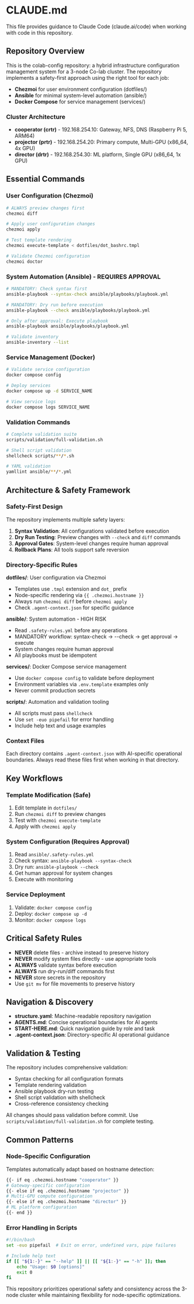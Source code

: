 # CLAUDE.md

This file provides guidance to Claude Code (claude.ai/code) when working with code in this repository.

## Repository Overview

This is the colab-config repository: a hybrid infrastructure configuration management system for a 3-node Co-lab cluster. The repository implements a safety-first approach using the right tool for each job:

- **Chezmoi** for user environment configuration (dotfiles/)
- **Ansible** for minimal system-level automation (ansible/)
- **Docker Compose** for service management (services/)

### Cluster Architecture
- **cooperator (crtr)** - 192.168.254.10: Gateway, NFS, DNS (Raspberry Pi 5, ARM64)
- **projector (prtr)** - 192.168.254.20: Primary compute, Multi-GPU (x86_64, 4x GPU)
- **director (drtr)** - 192.168.254.30: ML platform, Single GPU (x86_64, 1x GPU)

## Essential Commands

### User Configuration (Chezmoi)
```bash
# ALWAYS preview changes first
chezmoi diff

# Apply user configuration changes
chezmoi apply

# Test template rendering
chezmoi execute-template < dotfiles/dot_bashrc.tmpl

# Validate Chezmoi configuration
chezmoi doctor
```

### System Automation (Ansible) - REQUIRES APPROVAL
```bash
# MANDATORY: Check syntax first
ansible-playbook --syntax-check ansible/playbooks/playbook.yml

# MANDATORY: Dry run before execution
ansible-playbook --check ansible/playbooks/playbook.yml

# Only after approval: Execute playbook
ansible-playbook ansible/playbooks/playbook.yml

# Validate inventory
ansible-inventory --list
```

### Service Management (Docker)
```bash
# Validate service configuration
docker compose config

# Deploy services
docker compose up -d SERVICE_NAME

# View service logs
docker compose logs SERVICE_NAME
```

### Validation Commands
```bash
# Complete validation suite
scripts/validation/full-validation.sh

# Shell script validation
shellcheck scripts/**/*.sh

# YAML validation
yamllint ansible/**/*.yml
```

## Architecture & Safety Framework

### Safety-First Design
The repository implements multiple safety layers:
1. **Syntax Validation**: All configurations validated before execution
2. **Dry Run Testing**: Preview changes with `--check` and `diff` commands
3. **Approval Gates**: System-level changes require human approval
4. **Rollback Plans**: All tools support safe reversion

### Directory-Specific Rules

**dotfiles/**: User configuration via Chezmoi
- Templates use `.tmpl` extension and `dot_` prefix
- Node-specific rendering via `{{ .chezmoi.hostname }}`
- Always run `chezmoi diff` before `chezmoi apply`
- Check `.agent-context.json` for specific guidance

**ansible/**: System automation - HIGH RISK
- Read `.safety-rules.yml` before any operations
- MANDATORY workflow: syntax-check → --check → get approval → execute
- System changes require human approval
- All playbooks must be idempotent

**services/**: Docker Compose service management
- Use `docker compose config` to validate before deployment
- Environment variables via `.env.template` examples only
- Never commit production secrets

**scripts/**: Automation and validation tooling
- All scripts must pass `shellcheck`
- Use `set -euo pipefail` for error handling
- Include help text and usage examples

### Context Files
Each directory contains `.agent-context.json` with AI-specific operational boundaries. Always read these files first when working in that directory.

## Key Workflows

### Template Modification (Safe)
1. Edit template in `dotfiles/`
2. Run `chezmoi diff` to preview changes
3. Test with `chezmoi execute-template`
4. Apply with `chezmoi apply`

### System Configuration (Requires Approval)
1. Read `ansible/.safety-rules.yml`
2. Check syntax: `ansible-playbook --syntax-check`
3. Dry run: `ansible-playbook --check`
4. Get human approval for system changes
5. Execute with monitoring

### Service Deployment
1. Validate: `docker compose config`
2. Deploy: `docker compose up -d`
3. Monitor: `docker compose logs`

## Critical Safety Rules

- **NEVER** delete files - archive instead to preserve history
- **NEVER** modify system files directly - use appropriate tools
- **ALWAYS** validate syntax before execution
- **ALWAYS** run dry-run/diff commands first
- **NEVER** store secrets in the repository
- Use `git mv` for file movements to preserve history

## Navigation & Discovery

- **structure.yaml**: Machine-readable repository navigation
- **AGENTS.md**: Concise operational boundaries for AI agents
- **START-HERE.md**: Quick navigation guide by role and task
- **.agent-context.json**: Directory-specific AI operational guidance

## Validation & Testing

The repository includes comprehensive validation:
- Syntax checking for all configuration formats
- Template rendering validation
- Ansible playbook dry-run testing
- Shell script validation with shellcheck
- Cross-reference consistency checking

All changes should pass validation before commit. Use `scripts/validation/full-validation.sh` for complete testing.

## Common Patterns

### Node-Specific Configuration
Templates automatically adapt based on hostname detection:
```bash
{{- if eq .chezmoi.hostname "cooperator" }}
# Gateway-specific configuration
{{- else if eq .chezmoi.hostname "projector" }}
# Multi-GPU compute configuration
{{- else if eq .chezmoi.hostname "director" }}
# ML platform configuration
{{- end }}
```

### Error Handling in Scripts
```bash
#!/bin/bash
set -euo pipefail  # Exit on error, undefined vars, pipe failures

# Include help text
if [[ "${1:-}" == "--help" ]] || [[ "${1:-}" == "-h" ]]; then
    echo "Usage: $0 [options]"
    exit 0
fi
```

This repository prioritizes operational safety and consistency across the 3-node cluster while maintaining flexibility for node-specific optimizations.